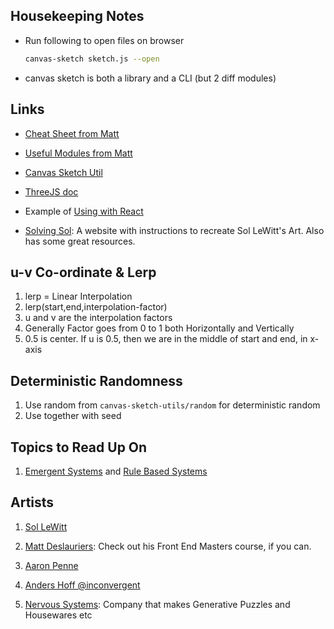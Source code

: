 ## Housekeeping Notes

- Run following to open files on browser

  ```bash
  canvas-sketch sketch.js --open
  ```

- canvas sketch is both a library and a CLI (but 2 diff modules)

## Links

- [Cheat Sheet from Matt](https://github.com/mattdesl/workshop-generative-art/blob/master/docs/cheat-sheet.md)

- [Useful Modules from Matt](https://github.com/mattdesl/workshop-generative-art#other-modules-for-creative-coding)

- [Canvas Sketch Util](https://github.com/mattdesl/canvas-sketch-util/)

- [ThreeJS doc](https://threejs.org/docs/)

- Example of [Using with React](https://github.com/mattdesl/canvas-sketch/pull/77/files)

- [Solving Sol](https://solvingsol.com/): A website with instructions to recreate Sol LeWitt's Art. Also has some great resources.

## u-v Co-ordinate & Lerp

1. lerp = Linear Interpolation
2. lerp(start,end,interpolation-factor)
3. u and v are the interpolation factors
4. Generally Factor goes from 0 to 1 both Horizontally and Vertically
5. 0.5 is center. If u is 0.5, then we are in the middle of start and end, in x-axis

## Deterministic Randomness

1. Use random from `canvas-sketch-utils/random` for deterministic random
2. Use together with seed

## Topics to Read Up On

1. [Emergent Systems](https://en.wikipedia.org/wiki/Emergence#:~:text=Emergent%20structures%20are%20patterns%20that,actions%20of%20many%20individual%20entities.&text=In%20fact%2C%20some%20systems%20in,be%20reduced%20in%20this%20way.) and [Rule Based Systems](https://www.google.com/search?q=rule+based+systems&oq=rule+based&aqs=chrome.0.0j69i57j0l6.2544j0j7&sourceid=chrome&ie=UTF-8)

## Artists

1. [Sol LeWitt](https://en.wikipedia.org/wiki/Sol_LeWitt)

2. [Matt Deslauriers](https://www.mattdesl.com/): Check out his Front End Masters course, if you can.

3. [Aaron Penne](https://github.com/aaronpenne/generative_art)

4. [Anders Hoff @inconvergent](https://inconvergent.net/)

5. [Nervous Systems](https://n-e-r-v-o-u-s.com/index.php): Company that makes Generative Puzzles and Housewares etc
